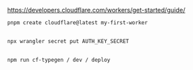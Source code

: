 https://developers.cloudflare.com/workers/get-started/guide/

```sh
pnpm create cloudflare@latest my-first-worker


npx wrangler secret put AUTH_KEY_SECRET


npm run cf-typegen / dev / deploy
```
